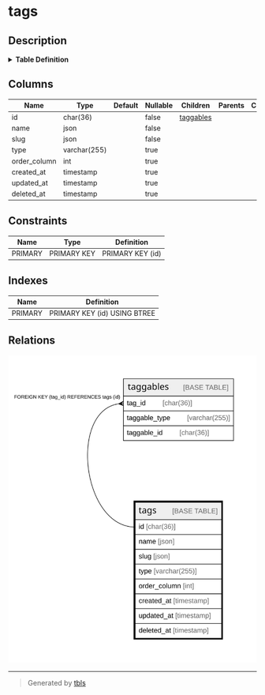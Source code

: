 # tags

## Description

<details>
<summary><strong>Table Definition</strong></summary>

```sql
CREATE TABLE `tags` (
  `id` char(36) COLLATE utf8mb4_unicode_ci NOT NULL,
  `name` json NOT NULL,
  `slug` json NOT NULL,
  `type` varchar(255) COLLATE utf8mb4_unicode_ci DEFAULT NULL,
  `order_column` int DEFAULT NULL,
  `created_at` timestamp NULL DEFAULT NULL,
  `updated_at` timestamp NULL DEFAULT NULL,
  `deleted_at` timestamp NULL DEFAULT NULL,
  PRIMARY KEY (`id`)
) ENGINE=InnoDB DEFAULT CHARSET=utf8mb4 COLLATE=utf8mb4_unicode_ci
```

</details>

## Columns

| Name | Type | Default | Nullable | Children | Parents | Comment |
| ---- | ---- | ------- | -------- | -------- | ------- | ------- |
| id | char(36) |  | false | [taggables](taggables.md) |  |  |
| name | json |  | false |  |  |  |
| slug | json |  | false |  |  |  |
| type | varchar(255) |  | true |  |  |  |
| order_column | int |  | true |  |  |  |
| created_at | timestamp |  | true |  |  |  |
| updated_at | timestamp |  | true |  |  |  |
| deleted_at | timestamp |  | true |  |  |  |

## Constraints

| Name | Type | Definition |
| ---- | ---- | ---------- |
| PRIMARY | PRIMARY KEY | PRIMARY KEY (id) |

## Indexes

| Name | Definition |
| ---- | ---------- |
| PRIMARY | PRIMARY KEY (id) USING BTREE |

## Relations

![er](tags.svg)

---

> Generated by [tbls](https://github.com/k1LoW/tbls)
